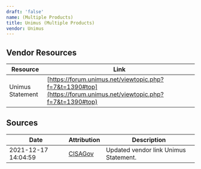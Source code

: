 ```yaml
---
draft: 'false'
name: (Multiple Products)
title: Unimus (Multiple Products)
vendor: Unimus
---
```


## Vendor Resources
| Resource | Link |
| --- | --- |
| Unimus Statement | [https://forum.unimus.net/viewtopic.php?f=7&t=1390#top](https://forum.unimus.net/viewtopic.php?f=7&t=1390#top) |



## Sources
| Date | Attribution | Description |
| --- | --- | --- |
| 2021-12-17 14:04:59 | [CISAGov](https://raw.githubusercontent.com/cisagov/log4j-affected-db/develop/README.md) | Updated vendor link Unimus Statement.  |
